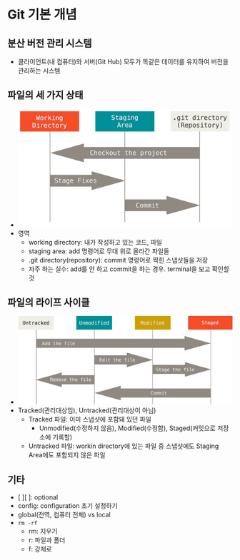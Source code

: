 # Git 기본 개념

## 분산 버전 관리 시스템

- 클라이언트(내 컴퓨터)와 서버(Git Hub) 모두가 똑같은 데이터를 유지하여 버전을 관리하는 시스템

## 파일의 세 가지 상태

- ![areas](../assets/areas.png)
- 영역
    - working directory: 내가 작성하고 있는 코드, 파일
    - staging area: add 명령어로 무대 위로 올라간 파일들
    - .git directory(repository): commit 명령어로 찍힌 스냅샷들을 저장
    - 자주 하는 실수: add를 안 하고 commit을 하는 경우. terminal을 보고 확인할 것

## 파일의 라이프 사이클

- ![lifecycle](../assets/lifecycle.png)
- Tracked(관리대상임), Untracked(관리대상이 아님)
    - Tracked 파일: 이미 스냅샷에 포함돼 있던 파일 
        - Unmodified(수정하지 않음), Modified(수정함), Staged(커밋으로 저장소에 기록할)
    -  Untracked 파일: workin directory에 있는 파일 중 스냅샷에도 Staging Area에도 포함되지 않은 파일

## 기타

- [ ][ ]: optional
- config: configuration 초기 설정하기
- global(전역, 컴퓨터 전체) vs local
- `rm -rf` 
    - rm: 지우기
    - r: 파일과 폴더
    - f: 강제로